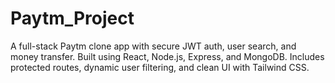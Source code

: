 # Paytm_Project
A full-stack Paytm clone app with secure JWT auth, user search, and money transfer. Built using React, Node.js, Express, and MongoDB. Includes protected routes, dynamic user filtering, and clean UI with Tailwind CSS.
